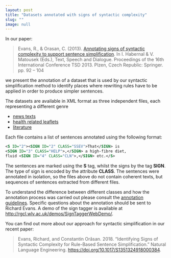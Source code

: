 ```yaml
---
layout: post
title: "Datasets annotated with signs of syntactic complexity"
slug: ""
image: null
---
```


In our paper:

> Evans, R., & Orasan, C. (2013). [Annotating signs of syntactic complexity to support sentence simplification](https://www.researchgate.net/publication/256547247_Annotating_Signs_of_Syntactic_Complexity_to_Support_Sentence_Simplification). In I. Habernal & V. Matousek (Eds.), Text, Speech and Dialogue. Proceedings of the 16th International Conference TSD 2013. Plzen, Czech Republic: Springer. pp. 92 – 104

we present the annotation of a dataset that is used by our syntactic simplification method to identify places where rewriting rules have to be applied in order to produce simpler sentences. 

The datasets are available in XML format as three independent files, each representing a different genre

- [news texts](http://rgcl.wlv.ac.uk/resources/SignsOfSyntacticComplexity/News.signTagged.xml)
- [health related leaflets](http://rgcl.wlv.ac.uk/resources/SignsOfSyntacticComplexity/Health.signTagged.xml)
- [literature](http://rgcl.wlv.ac.uk/resources/SignsOfSyntacticComplexity/Literature.signTagged.xml)

Each file contains a list of sentences annotated using the following format:

```xml
<S ID="2"><SIGN ID="2" CLASS="SSEV">That</SIGN> is 
<SIGN ID="3" CLASS="HELP">,</SIGN> a high-fibre diet, 
fluid <SIGN ID="4" CLASS="CLN">,</SIGN> etc.</S>
```

The sentences are marked using the **S** tag, whilst the signs by the tag **SIGN**. The type of sign is encoded by the attribute **CLASS**. The sentences were annotated in isolation, so the files above do not contain coherent texts, but sequences of sentences extracted from different files. 

To understand the difference between different classes and how the annotation process was carried out please consult the [annotation guidelines](http://rgcl.wlv.ac.uk/wp-content/uploads/2018/11/PotentialCoordinatorAnnotationGuidelines4.pdf). Specific questions about the annotation should be sent to Richard Evans. A demo of the sign tagger is available at <http://rgcl.wlv.ac.uk/demos/SignTaggerWebDemo/>. 

You can find out more about our approach for syntactic simplification in our recent paper:

> Evans, Richard, and Constantin Orǎsan. 2018. “Identifying Signs of Syntactic Complexity for Rule-Based Sentence Simplification.” Natural Language Engineering. <https://doi.org/10.1017/S1351324918000384>.


